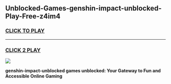 
## Unblocked-Games-genshin-impact-unblocked-Play-Free-z4im4
<h3>
<a href="https://premium76.site?title=genshin-impact-unblocked&ref=19M">CLICK TO PLAY</a></h3>
<hr>

<h3>
<a href="https://premium76.site?title=genshin-impact-unblocked&ref=19M">CLICK 2 PLAY</a>
  
</h3>

<a href="https://premium76.site?title=genshin-impact-unblocked&ref=19M"><img src="https://clearcache.store/games.png"></a>


**genshin-impact-unblocked games unblocked: Your Gateway to Fun and Accessible Online Gaming**
